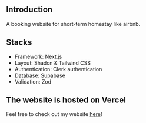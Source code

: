 ## Introduction

A booking website for short-term homestay like airbnb.

## Stacks

- Framework: Next.js
- Layout: Shadcn & Tailwind CSS
- Authentication: Clerk authentication
- Database: Supabase
- Validation: Zod

## The website is hosted on Vercel

Feel free to check out my website [here](https://right-booking.vercel.app/)!